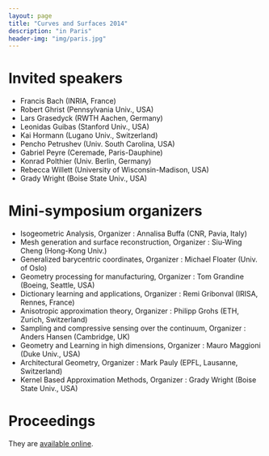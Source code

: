 ```yaml
---
layout: page
title: "Curves and Surfaces 2014"
description: "in Paris"
header-img: "img/paris.jpg"
---
```


Invited speakers
===========================

- Francis Bach (INRIA, France)
- Robert Ghrist (Pennsylvania Univ., USA)
- Lars Grasedyck (RWTH Aachen, Germany)
- Leonidas Guibas (Stanford Univ., USA)
- Kai Hormann (Lugano Univ., Switzerland)
- Pencho Petrushev (Univ. South Carolina, USA)
- Gabriel Peyre (Ceremade, Paris-Dauphine)
- Konrad Polthier (Univ. Berlin, Germany)
- Rebecca Willett (University of Wisconsin-Madison, USA)
- Grady Wright (Boise State Univ., USA)


Mini-symposium organizers
===========================

- Isogeometric Analysis,
Organizer : Annalisa Buffa (CNR, Pavia, Italy)
- Mesh generation and surface reconstruction,
Organizer : Siu-Wing Cheng (Hong-Kong Univ.)
- Generalized barycentric coordinates,
Organizer : Michael Floater (Univ. of Oslo)
- Geometry processing for manufacturing,
Organizer : Tom Grandine (Boeing, Seattle, USA)
- Dictionary learning and applications,
Organizer : Remi Gribonval (IRISA, Rennes, France)
- Anisotropic approximation theory,
Organizer : Philipp Grohs (ETH, Zurich, Switzerland)
- Sampling and compressive sensing over the continuum,
Organizer : Anders Hansen (Cambridge, UK)
- Geometry and Learning in high dimensions,
Organizer : Mauro Maggioni (Duke Univ., USA)
- Architectural Geometry,
Organizer : Mark Pauly (EPFL, Lausanne, Switzerland)
- Kernel Based Approximation Methods,
Organizer : Grady Wright (Boise State Univ., USA)

Proceedings
===========================

They are [available online](http://www.springer.com/la/book/9783319228037).

